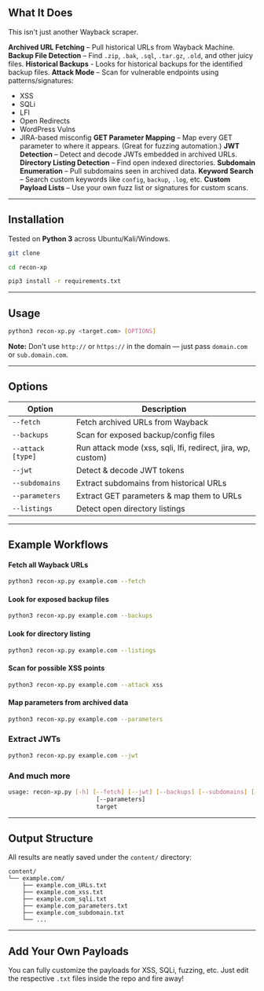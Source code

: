 
## What It Does

This isn't just another Wayback scraper.

  **Archived URL Fetching** – Pull historical URLs from Wayback Machine.
  **Backup File Detection** – Find `.zip`, `.bak`, `.sql`, `.tar.gz`, `.old`, and other juicy files.
  **Historical Backups** - Looks for historical backups for the identified backup files.
  **Attack Mode** – Scan for vulnerable endpoints using patterns/signatures:
   - XSS
   - SQLi
   - LFI
   - Open Redirects
   - WordPress Vulns
   - JIRA-based misconfig
  **GET Parameter Mapping** – Map every GET parameter to where it appears. (Great for fuzzing automation.)
  **JWT Detection** – Detect and decode JWTs embedded in archived URLs.
  **Directory Listing Detection** – Find open indexed directories.
  **Subdomain Enumeration** – Pull subdomains seen in archived data.
  **Keyword Search** – Search custom keywords like `config`, `backup`, `.log`, etc.
  **Custom Payload Lists** – Use your own fuzz list or signatures for custom scans.

---

##  Installation

Tested on **Python 3** across Ubuntu/Kali/Windows.

```bash
git clone 
````
```bash
cd recon-xp
````
```bash
pip3 install -r requirements.txt
````

---

##  Usage

```bash
python3 recon-xp.py <target.com> [OPTIONS]
```

**Note:** Don't use `http://` or `https://` in the domain — just pass `domain.com` or `sub.domain.com`.

---

##  Options

| Option            | Description                                                  |
| ----------------- | ------------------------------------------------------------ |
| `--fetch`         | Fetch archived URLs from Wayback                             |
| `--backups`       | Scan for exposed backup/config files                         |
| `--attack [type]` | Run attack mode (xss, sqli, lfi, redirect, jira, wp, custom) |
| `--jwt`           | Detect & decode JWT tokens                                   |
| `--subdomains`    | Extract subdomains from historical URLs                      |
| `--parameters`    | Extract GET parameters & map them to URLs                    |
| `--listings`      | Detect open directory listings                               |

---

##  Example Workflows


#### Fetch all Wayback URLs
```bash
python3 recon-xp.py example.com --fetch
```
#### Look for exposed backup files
```bash
python3 recon-xp.py example.com --backups
```
#### Look for directory listing
```bash
python3 recon-xp.py example.com --listings
```
#### Scan for possible XSS points
```bash
python3 recon-xp.py example.com --attack xss
```
#### Map parameters from archived data
```bash
python3 recon-xp.py example.com --parameters
```
### Extract JWTs
```bash
python3 recon-xp.py example.com --jwt
```
### And much more
```bash
usage: recon-xp.py [-h] [--fetch] [--jwt] [--backups] [--subdomains] [--listings] [--attack {xss,sqli,lfi,redirect,jira,wp,fuzz}] [--menu]
                         [--parameters]
                         target
```
---

##  Output Structure

All results are neatly saved under the `content/` directory:

```
content/
└── example.com/
    ├── example.com_URLs.txt
    ├── example.com_xss.txt
    ├── example.com_sqli.txt
    ├── example.com_parameters.txt
    ├── example.com_subdomain.txt
    └── ...
```

---

##  Add Your Own Payloads

You can fully customize the payloads for XSS, SQLi, fuzzing, etc. Just edit the respective `.txt` files inside the repo and fire away!




